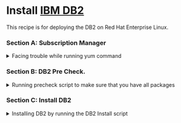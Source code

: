 # Install [IBM DB2](https://www.ibm.com/docs/en/db2/11.1?topic=administration-db2-data-servers)

This recipe is for deploying the DB2 on Red Hat Enterprise Linux.

### Section A: Subscription Manager
<details>
    <summary> Facing trouble while running yum command </summary>

1. You will need to run this command to verify the subscription status.
```bash
subscription-manager status
```
Then
```bash
yum repolist
```
2. If you got an error or result of 0 you will need to run into the following steps to setup your `Subscription`

```bash
subscription-manager attach --auto
```
```bash
subscription-manager remove --all
```
```bash
subscription-manager unregister
```
subscription-manager clean
```bash
yum clean all
```
```bash
rm -rf /var/cache/yum/*
```
```bash
subscription-manager register
```
```bash
subscription-manager attach --auto
```
3. Once this is done, verify the subscription status and checkout the populate the repository.

```bash
subscription-manager status
```
```bash
yum repolist
```
</details>

### Section B: DB2 Pre Check.
<details>
    <summary> Running precheck script to make sure that you have all packages </summary>

1. Copying `DB2 tar file` into your server and extracting it.
```bash
Copy DB2_Svr_11.5_Linux_x86-64.tar to server
tar -xvf DB2_Svr_11.5_Linux_x86-64.tar to server
```
2. Access `DB2_Svr Directory`
```bash
cd /DB2_Svr_11.5_Linux_x86-64/server_dec
ls -la
```
3. Run the script that lists all the missing packages, you will have to permit that script.
```bash
chmod +x ./db2prereqcheck
```
```bash
./db2prereqcheck -i -l 
``` 
   > 💡 **OUTPUT**  
   > Should return without any missing packages.

_OR_

   > **⚠️** **FAILED** 

   > `The db2prereqcheck utility failed to find the following libary file: libstdc++.so.6`

4. Assuming this is the only one missing to fix that you will need to run the following.
```bash
yum install libstdc++.so.6 # Assuming this is the one mentioned on failure message
``` 
Also you will need to run 
```bash
ldconfig -p | grep libpam.so.*
```
   > 💡 **OUTPUT**  
   > Should return with `libpam package` you will have to install as well.

```bash
yum install libpam.so.0 #Assuming this was on your output from the previous command
```
5. Re-run the precheck again to make sure.
```bash
cd /server_dec
./db2prereqcheck -i -l
```
</details>

### Section C: Install DB2
<details>
    <summary> Installing DB2 by running the DB2 Install script </summary>

1. Make sure you at the right directory
```bash
cd /DB2_Svr_11.5_Linux_x86-64/server_dec
```
2. Permit & Run the script.
```bash
chmod +x ./db2_install
./db2_install
```
3. Prompts will show up 
    - License: `YES`
    - Specify one of the DB2 Products: `SERVER`
    - PureScale: `NO`
   > 💡 **OUTPUT**  
   > Should return with `The execution completed successfully` after running `59` Tasks, its ok to see warnings not ~~ERRORS~~.
4. Check the Install
```bash
chmod +x ./db2ls
./db2ls
```
   > 💡 **OUTPUT**  
   > you should see the following 

| Install Path | Level | Install Date | UID |
| --- | --- | --- | --- |
| /opt/ibm/db2/V11.5 | 11.5.0.0 | --/--/---- | 0 -> root |
</details>

